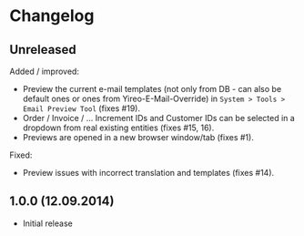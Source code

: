 Changelog
=========

Unreleased
-----

Added / improved:

* Preview the current e-mail templates (not only from DB - can also be default
  ones or ones from Yireo-E-Mail-Override) in `System > Tools > Email Preview
  Tool` (fixes #19).
* Order / Invoice / ... Increment IDs and Customer IDs can be selected in a dropdown
  from real existing entities (fixes #15, 16).
* Previews are opened in a new browser window/tab (fixes #1).

Fixed:

* Preview issues with incorrect translation and templates (fixes #14).

1.0.0 (12.09.2014)
-----

* Initial release

